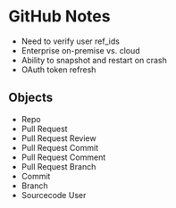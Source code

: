 # GitHub Notes

- Need to verify user ref_ids
- Enterprise on-premise vs. cloud
- Ability to snapshot and restart on crash
- OAuth token refresh


## Objects

- Repo
- Pull Request
- Pull Request Review
- Pull Request Commit
- Pull Request Comment
- Pull Request Branch
- Commit
- Branch
- Sourcecode User
